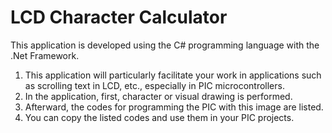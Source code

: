 # LCD Character Calculator

This application is developed using the C# programming language with the .Net Framework.

1. This application will particularly facilitate your work in applications such as scrolling text in LCD, etc., especially in PIC microcontrollers.
2. In the application, first, character or visual drawing is performed.
3. Afterward, the codes for programming the PIC with this image are listed.
4. You can copy the listed codes and use them in your PIC projects.